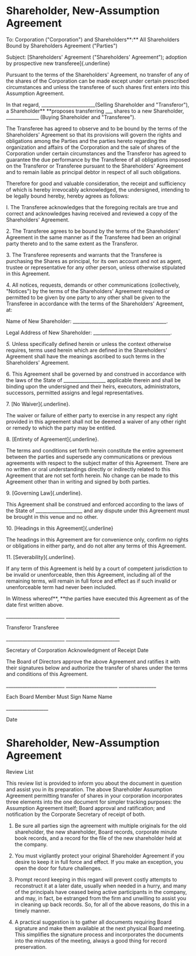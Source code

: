 # Shareholder, New-Assumption Agreement

To: Corporation (\"Corporation\") and Shareholders**:** All Shareholders
Bound by Shareholders Agreement (\"Parties\")

Subject: [Shareholders\' Agreement (\"Shareholders\' Agreement\");
adoption by prospective new transferee]{.underline}

Pursuant to the terms of the Shareholders\' Agreement, no transfer of
any of the shares of the Corporation can be made except under certain
prescribed circumstances and unless the transferee of such shares first
enters into this Assumption Agreement.

In that regard, \_\_\_\_\_\_\_\_\_\_\_\_\_\_\_\_\_\_\_\_\_\_\_(Selling
Shareholder and "Transferor"), a Shareholder** **proposes transferring
\_\_\_ shares to a new Shareholder, \_\_\_\_\_\_\_\_\_\_\_\_\_\_ (Buying
Shareholder and "Transferee").

The Transferee has agreed to observe and to be bound by the terms of the
Shareholders\' Agreement so that its provisions will govern the rights
and obligations among the Parties and the parties hereto regarding the
organization and affairs of the Corporation and the sale of shares of
the Corporation under certain circumstances and the Transferor has
agreed to guarantee the due performance by the Transferee of all
obligations imposed on the Transferor or Transferee pursuant to the
Shareholders\' Agreement and to remain liable as principal debtor in
respect of all such obligations.

Therefore for good and valuable consideration, the receipt and
sufficiency of which is hereby irrevocably acknowledged, the
undersigned, intending to be legally bound hereby, hereby agrees as
follows:

I. The Transferee acknowledges that the foregoing recitals are true and
correct and acknowledges having received and reviewed a copy of the
Shareholders\' Agreement.

2\. The Transferee agrees to be bound by the terms of the Shareholders\'
Agreement in the same manner as if the Transferee had been an original
party thereto and to the same extent as the Transferor.

3\. The Transferee represents and warrants that the Transferee is
purchasing the Shares as principal, for its own account and not as
agent, trustee or representative for any other person, unless otherwise
stipulated in this Agreement.

4\. All notices, requests, demands or other communications
(collectively, \"Notices\") by the terms of the Shareholders\' Agreement
required or permitted to be given by one party to any other shall be
given to the Transferee in accordance with the terms of the
Shareholders\' Agreement, at:

Name of New Shareholder:
\_\_\_\_\_\_\_\_\_\_\_\_\_\_\_\_\_\_\_\_\_\_\_\_\_\_\_\_\_\_\_\_\_\_\_\_\_\_\_\_.

Legal Address of New Shareholder:
\_\_\_\_\_\_\_\_\_\_\_\_\_\_\_\_\_\_\_\_\_\_\_\_\_\_\_\_\_\_\_\_\_.

*5.* Unless specifically defined herein or unless the context otherwise
requires, terms used herein which are defined in the Shareholders\'
Agreement shall have the meanings ascribed to such terms in the
Shareholders\' Agreement.

6\. This Agreement shall be governed by and construed in accordance with
the laws of the State of \_\_\_\_\_\_\_\_\_\_\_\_\_\_\_\_\_\_ applicable
therein and shall be binding upon the undersigned and their heirs,
executors, administrators, successors, permitted assigns and legal
representatives.

7\. [No Waiver]{.underline}.

The waiver or failure of either party to exercise in any respect any
right provided in this agreement shall not be deemed a waiver of any
other right or remedy to which the party may be entitled.

8\. [Entirety of Agreement]{.underline}.

The terms and conditions set forth herein constitute the entire
agreement between the parties and supersede any communications or
previous agreements with respect to the subject matter of this
Agreement. There are no written or oral understandings directly or
indirectly related to this Agreement that are not set forth herein. No
change can be made to this Agreement other than in writing and signed by
both parties.

9\. [Governing Law]{.underline}.

This Agreement shall be construed and enforced according to the laws of
the State of \_\_\_\_\_\_\_\_\_\_\_\_\_\_\_\_\_\_\_\_ and any dispute
under this Agreement must be brought in this venue and no other.

10\. [Headings in this Agreement]{.underline}

The headings in this Agreement are for convenience only, confirm no
rights or obligations in either party, and do not alter any terms of
this Agreement.

11\. [Severability]{.underline}.

If any term of this Agreement is held by a court of competent
jurisdiction to be invalid or unenforceable, then this Agreement,
including all of the remaining terms, will remain in full force and
effect as if such invalid or unenforceable term had never been included.

In Witness whereof**, **the parties have executed this Agreement as of
the date first written above.

\_\_\_\_\_\_\_\_\_\_\_\_\_\_\_\_\_\_\_\_\_\_\_\_\_
\_\_\_\_\_\_\_\_\_\_\_\_\_\_\_\_\_\_\_\_\_\_\_

Transferor Transferee

\_\_\_\_\_\_\_\_\_\_\_\_\_\_\_\_\_\_\_\_\_\_\_\_\_
\_\_\_\_\_\_\_\_\_\_\_\_\_\_\_\_\_\_\_\_\_\_\_

Secretary of Corporation Acknowledgment of Receipt Date

The Board of Directors approve the above Agreement and ratifies it with
their signatures below and authorize the transfer of shares under the
terms and conditions of this Agreement.

\_\_\_\_\_\_\_\_\_\_\_\_\_\_\_\_\_\_\_\_\_\_\_\_\_
\_\_\_\_\_\_\_\_\_\_\_\_\_\_\_\_\_\_\_\_\_\_
\_\_\_\_\_\_\_\_\_\_\_\_\_\_\_\_

Each Board Member Must Sign Name Name

\_\_\_\_\_\_\_\_\_\_\_\_\_\_\_\_\_\_

Date

# Shareholder, New-Assumption Agreement

Review List

This review list is provided to inform you about the document in
question and assist you in its preparation. The above Shareholder
Assumption Agreement permitting transfer of shares in your corporation
incorporates three elements into the one document for simpler tracking
purposes: the Assumption Agreement itself; Board approval and
ratification; and notification by the Corporate Secretary of receipt of
both.

1.  Be sure all parties sign the agreement with multiple originals for
    the old shareholder, the new shareholder, Board records, corporate
    minute book records, and a record for the file of the new
    shareholder held at the company.

2.  You must vigilantly protect your original Shareholder Agreement if
    you desire to keep it in full force and effect. If you make an
    exception, you open the door for future challenges.

3.  Prompt record keeping in this regard will prevent costly attempts to
    reconstruct it at a later date, usually when needed in a hurry, and
    many of the principals have ceased being active participants in the
    company, and may, in fact, be estranged from the firm and unwilling
    to assist you in cleaning up back records. So, for all of the above
    reasons, do this in a timely manner.

4.  A practical suggestion is to gather all documents requiring Board
    signature and make them available at the next physical Board
    meeting. This simplifies the signature process and incorporates the
    documents into the minutes of the meeting, always a good thing for
    record preservation.
